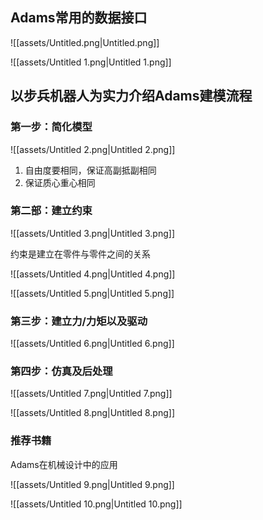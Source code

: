 ## Adams常用的数据接口

![[assets/Untitled.png|Untitled.png]]

  

![[assets/Untitled 1.png|Untitled 1.png]]

## 以步兵机器人为实力介绍Adams建模流程

### 第一步：简化模型

  

![[assets/Untitled 2.png|Untitled 2.png]]

1. 自由度要相同，保证高副抵副相同
2. 保证质心重心相同

### 第二部：建立约束

  

![[assets/Untitled 3.png|Untitled 3.png]]

约束是建立在零件与零件之间的关系

  

![[assets/Untitled 4.png|Untitled 4.png]]

  

![[assets/Untitled 5.png|Untitled 5.png]]

### 第三步：建立力/力矩以及驱动

  

![[assets/Untitled 6.png|Untitled 6.png]]

### 第四步：仿真及后处理

  

![[assets/Untitled 7.png|Untitled 7.png]]

  

![[assets/Untitled 8.png|Untitled 8.png]]

### 推荐书籍

Adams在机械设计中的应用

![[assets/Untitled 9.png|Untitled 9.png]]

  

![[assets/Untitled 10.png|Untitled 10.png]]